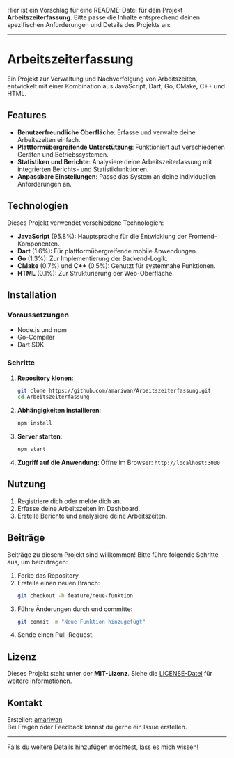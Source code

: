 Hier ist ein Vorschlag für eine README-Datei für dein Projekt **Arbeitszeiterfassung**. Bitte passe die Inhalte entsprechend deinen spezifischen Anforderungen und Details des Projekts an:

---

# Arbeitszeiterfassung

Ein Projekt zur Verwaltung und Nachverfolgung von Arbeitszeiten, entwickelt mit einer Kombination aus JavaScript, Dart, Go, CMake, C++ und HTML.

## Features

- **Benutzerfreundliche Oberfläche**: Erfasse und verwalte deine Arbeitszeiten einfach.
- **Plattformübergreifende Unterstützung**: Funktioniert auf verschiedenen Geräten und Betriebssystemen.
- **Statistiken und Berichte**: Analysiere deine Arbeitszeiterfassung mit integrierten Berichts- und Statistikfunktionen.
- **Anpassbare Einstellungen**: Passe das System an deine individuellen Anforderungen an.

## Technologien

Dieses Projekt verwendet verschiedene Technologien:

- **JavaScript** (95.8%): Hauptsprache für die Entwicklung der Frontend-Komponenten.
- **Dart** (1.6%): Für plattformübergreifende mobile Anwendungen.
- **Go** (1.3%): Zur Implementierung der Backend-Logik.
- **CMake** (0.7%) und **C++** (0.5%): Genutzt für systemnahe Funktionen.
- **HTML** (0.1%): Zur Strukturierung der Web-Oberfläche.

## Installation

### Voraussetzungen

- Node.js und npm
- Go-Compiler
- Dart SDK

### Schritte

1. **Repository klonen**:
   ```bash
   git clone https://github.com/amariwan/Arbeitszeiterfassung.git
   cd Arbeitszeiterfassung
   ```

2. **Abhängigkeiten installieren**:
   ```bash
   npm install
   ```

3. **Server starten**:
   ```bash
   npm start
   ```

4. **Zugriff auf die Anwendung**:
   Öffne im Browser: `http://localhost:3000`

## Nutzung

1. Registriere dich oder melde dich an.
2. Erfasse deine Arbeitszeiten im Dashboard.
3. Erstelle Berichte und analysiere deine Arbeitszeiten.

## Beiträge

Beiträge zu diesem Projekt sind willkommen! Bitte führe folgende Schritte aus, um beizutragen:

1. Forke das Repository.
2. Erstelle einen neuen Branch:
   ```bash
   git checkout -b feature/neue-funktion
   ```
3. Führe Änderungen durch und committe:
   ```bash
   git commit -m "Neue Funktion hinzugefügt"
   ```
4. Sende einen Pull-Request.

## Lizenz

Dieses Projekt steht unter der **MIT-Lizenz**. Siehe die [LICENSE-Datei](LICENSE) für weitere Informationen.

## Kontakt

Ersteller: [amariwan](https://github.com/amariwan)  
Bei Fragen oder Feedback kannst du gerne ein Issue erstellen.

---

Falls du weitere Details hinzufügen möchtest, lass es mich wissen!
